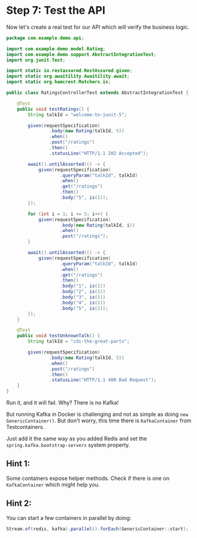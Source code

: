 # Step 7: Test the API

Now let's create a real test for our API which will verify the business logic.

```java
package com.example.demo.api;

import com.example.demo.model.Rating;
import com.example.demo.support.AbstractIntegrationTest;
import org.junit.Test;

import static io.restassured.RestAssured.given;
import static org.awaitility.Awaitility.await;
import static org.hamcrest.Matchers.is;

public class RatingsControllerTest extends AbstractIntegrationTest {

    @Test
    public void testRatings() {
        String talkId = "welcome-to-junit-5";

        given(requestSpecification)
                .body(new Rating(talkId, 5))
                .when()
                .post("/ratings")
                .then()
                .statusLine("HTTP/1.1 202 Accepted");

        await().untilAsserted(() -> {
            given(requestSpecification)
                    .queryParam("talkId", talkId)
                    .when()
                    .get("/ratings")
                    .then()
                    .body("5", is(1));
        });

        for (int i = 1; i <= 5; i++) {
            given(requestSpecification)
                    .body(new Rating(talkId, i))
                    .when()
                    .post("/ratings");
        }

        await().untilAsserted(() -> {
            given(requestSpecification)
                    .queryParam("talkId", talkId)
                    .when()
                    .get("/ratings")
                    .then()
                    .body("1", is(1))
                    .body("2", is(1))
                    .body("3", is(1))
                    .body("4", is(1))
                    .body("5", is(2));
        });
    }

    @Test
    public void testUnknownTalk() {
        String talkId = "cdi-the-great-parts";

        given(requestSpecification)
                .body(new Rating(talkId, 5))
                .when()
                .post("/ratings")
                .then()
                .statusLine("HTTP/1.1 400 Bad Request");
    }
}
```

Run it, and it will fail. Why? There is no Kafka!

But running Kafka in Docker is challenging and not as simple as doing `new GenericContainer()`. But don't worry, this time there is `KafkaContainer` from Testcontainers.

Just add it the same way as you added Redis and set the `spring.kafka.bootstrap-servers` system property.

## Hint 1:

Some containers expose helper methods. Check if there is one on `KafkaContainer` which might help you.

## Hint 2:

You can start a few containers in parallel by doing:

```java
Stream.of(redis, kafka).parallel().forEach(GenericContainer::start);
```

